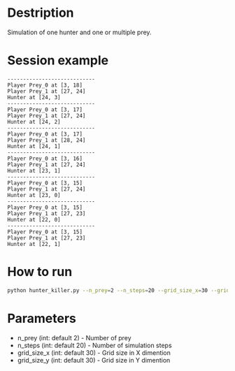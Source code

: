 # Destription
Simulation of one hunter and one or multiple prey.

# Session example
```terminal
----------------------------
Player Prey_0 at [3, 18]
Player Prey_1 at [27, 24]
Hunter at [24, 3]
----------------------------
Player Prey_0 at [3, 17]
Player Prey_1 at [27, 24]
Hunter at [24, 2]
----------------------------
Player Prey_0 at [3, 17]
Player Prey_1 at [28, 24]
Hunter at [24, 1]
----------------------------
Player Prey_0 at [3, 16]
Player Prey_1 at [27, 24]
Hunter at [23, 1]
----------------------------
Player Prey_0 at [3, 15]
Player Prey_1 at [27, 24]
Hunter at [23, 0]
----------------------------
Player Prey_0 at [3, 15]
Player Prey_1 at [27, 23]
Hunter at [22, 0]
----------------------------
Player Prey_0 at [3, 15]
Player Prey_1 at [27, 23]
Hunter at [22, 1]
```

# How to run 
```bash
python hunter_killer.py --n_prey=2 --n_steps=20 --grid_size_x=30 --grid_size_y=30
```

# Parameters
- n_prey (int: default 2) - Number of prey
- n_steps (int: default 20) - Number of simulation steps
- grid_size_x (int: default 30) - Grid size in X dimention
- grid_size_y (int: default 30) - Grid size in Y dimention

